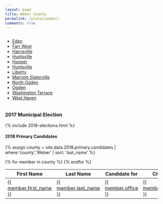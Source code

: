 ```yaml
---
layout: page
title: Weber County
permalink: /places/weber/
comments: true
---
```


<div class="columns">
<ul>
  <li><a href="eden">Eden</a></li>
  <li><a href="farr-west">Farr West</a></li>
  <li><a href="harrisville">Harrisville</a></li>
  <li><a href="huntsville">Huntsville</a></li>
  <li><a href="hooper">Hooper</a></li>
  <li><a href="huntsville">Huntsville</a></li>
  <li><a href="liberty">Liberty</a></li>
  <li><a href="marriott-slaterville">Marriott-Slaterville</a></li>
  <li><a href="north-ogden">North Ogden</a></li>
  <li><a href="ogden">Ogden</a></li>
  <li><a href="washington-terrace">Washington Terrace</a></li>
  <li><a href="west-haven">West Haven</a></li>
</ul>
</div>

### 2017 Municipal Election

{% include 2018-elections.html %}

#### 2018 Primary Candidates

{% assign county = site.data.2018.primary.candidates | where:'county','Weber' | sort: 'last_name' %}
<table>
<thead>
  <th>First Name</th>
  <th>Last Name</th>
  <th>Candidate for</th>
  <th>City</th>
  <th>County</th>
</thead>
<tbody>
{% for member in county  %}
  <tr>
    <td><a href="{{ site.url }}/people/{{ member.id }}">{{ member.first_name }}</a></td>
    <td><a href="{{ site.url }}/people/{{ member.id }}">{{ member.last_name }}</a></td>
    <td><a href="{{ site.url }}/office/{{ member.office | downcase | replace: ' ','-' | replace: '.','' | replace: '(','' | replace: ')','' }}">{{ member.office }}</a></td>
    <td><a href="{{ site.url }}/places/{{ member.county | downcase | replace: ' ','-' }}/{{ member.city | downcase | replace: ' ','-' }}">{{ member.city }}</a></td>
    <td><a href="{{ site.url }}/places/{{ member.county | downcase | replace: ' ','-' }}">{{ member.county }}</a></td>
  </tr>
{% endfor %}
</tbody>
</table>
